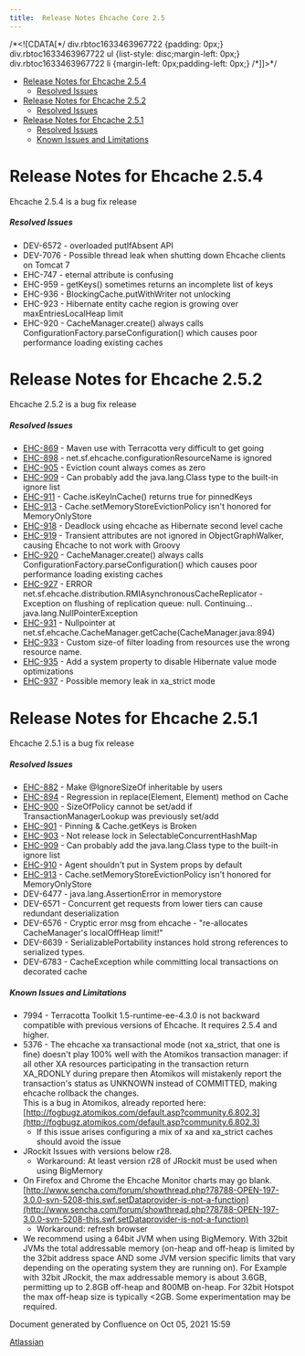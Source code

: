 ```yaml
---
title:  Release Notes Ehcache Core 2.5  
---
```


/\*<!\[CDATA\[\*/ div.rbtoc1633463967722 {padding: 0px;} div.rbtoc1633463967722 ul {list-style: disc;margin-left: 0px;} div.rbtoc1633463967722 li {margin-left: 0px;padding-left: 0px;} /\*\]\]>\*/

*   [Release Notes for Ehcache 2.5.4](#ReleaseNotesEhcacheCore2.5-ReleaseNotesforEhcache2.5.4)
    *   [Resolved Issues](#ReleaseNotesEhcacheCore2.5-ResolvedIssues)
*   [Release Notes for Ehcache 2.5.2](#ReleaseNotesEhcacheCore2.5-ReleaseNotesforEhcache2.5.2)
    *   [Resolved Issues](#ReleaseNotesEhcacheCore2.5-ResolvedIssues.1)
*   [Release Notes for Ehcache 2.5.1](#ReleaseNotesEhcacheCore2.5-ReleaseNotesforEhcache2.5.1)
    *   [Resolved Issues](#ReleaseNotesEhcacheCore2.5-ResolvedIssues.2)
    *   [Known Issues and Limitations](#ReleaseNotesEhcacheCore2.5-KnownIssuesandLimitations)

Release Notes for Ehcache 2.5.4
===============================

Ehcache 2.5.4 is a bug fix release

##### Resolved Issues

*   DEV-6572 - overloaded putIfAbsent API
*   DEV-7076 - Possible thread leak when shutting down Ehcache clients on Tomcat 7
*   EHC-747 - eternal attribute is confusing
*   EHC-959 - getKeys() sometimes returns an incomplete list of keys
*   EHC-936 - BlockingCache.putWithWriter not unlocking
*   EHC-923 - Hibernate entity cache region is growing over maxEntriesLocalHeap limit
*   EHC-920 - CacheManager.create() always calls ConfigurationFactory.parseConfiguration() which causes poor performance loading existing caches

Release Notes for Ehcache 2.5.2
===============================

Ehcache 2.5.2 is a bug fix release

##### Resolved Issues

*   [EHC-869](https://jira.terracotta.org/jira/browse/EHC-869) - Maven use with Terracotta very difficult to get going
*   [EHC-898](https://jira.terracotta.org/jira/browse/EHC-898) - net.sf.ehcache.configurationResourceName is ignored
*   [EHC-905](https://jira.terracotta.org/jira/browse/EHC-905) - Eviction count always comes as zero
*   [EHC-909](https://jira.terracotta.org/jira/browse/EHC-909) - Can probably add the java.lang.Class type to the built-in ignore list
*   [EHC-911](https://jira.terracotta.org/jira/browse/EHC-911) - Cache.isKeyInCache() returns true for pinnedKeys
*   [EHC-913](https://jira.terracotta.org/jira/browse/EHC-913) - Cache.setMemoryStoreEvictionPolicy isn't honored for MemoryOnlyStore
*   [EHC-918](https://jira.terracotta.org/jira/browse/EHC-918) - Deadlock using ehcache as Hibernate second level cache
*   [EHC-919](https://jira.terracotta.org/jira/browse/EHC-919) - Transient attributes are not ignored in ObjectGraphWalker, causing Ehcache to not work with Groovy
*   [EHC-920](https://jira.terracotta.org/jira/browse/EHC-920) - CacheManager.create() always calls ConfigurationFactory.parseConfiguration() which causes poor performance loading existing caches
*   [EHC-927](https://jira.terracotta.org/jira/browse/EHC-927) - ERROR net.sf.ehcache.distribution.RMIAsynchronousCacheReplicator - Exception on flushing of replication queue: null. Continuing... java.lang.NullPointerException
*   [EHC-931](https://jira.terracotta.org/jira/browse/EHC-931) - Nullpointer at net.sf.ehcache.CacheManager.getCache(CacheManager.java:894)
*   [EHC-933](https://jira.terracotta.org/jira/browse/EHC-933) - Custom size-of filter loading from resources use the wrong resource name.
*   [EHC-935](https://jira.terracotta.org/jira/browse/EHC-935) - Add a system property to disable Hibernate value mode optimizations
*   [EHC-937](https://jira.terracotta.org/jira/browse/EHC-937) - Possible memory leak in xa\_strict mode

Release Notes for Ehcache 2.5.1
===============================

Ehcache 2.5.1 is a bug fix release

##### Resolved Issues

*   [EHC-882](https://jira.terracotta.org/jira/browse/EHC-882) - Make @IgnoreSizeOf inheritable by users
*   [EHC-894](https://jira.terracotta.org/jira/browse/EHC-894) - Regression in replace(Element, Element) method on Cache
*   [EHC-900](https://jira.terracotta.org/jira/browse/EHC-900) - SizeOfPolicy cannot be set/add if TransactionManagerLookup was previously set/add
*   [EHC-901](https://jira.terracotta.org/jira/browse/EHC-901) - Pinning & Cache.getKeys is Broken
*   [EHC-903](https://jira.terracotta.org/jira/browse/EHC-903) - Not release lock in SelectableConcurrentHashMap
*   [EHC-909](https://jira.terracotta.org/jira/browse/EHC-909) - Can probably add the java.lang.Class type to the built-in ignore list
*   [EHC-910](https://jira.terracotta.org/jira/browse/EHC-910) - Agent shouldn't put in System props by default
*   [EHC-913](https://jira.terracotta.org/jira/browse/EHC-913) - Cache.setMemoryStoreEvictionPolicy isn't honored for MemoryOnlyStore
*   DEV-6477 - java.lang.AssertionError in memorystore
*   DEV-6571 - Concurrent get requests from lower tiers can cause redundant deserialization
*   DEV-6576 - Cryptic error msg from ehcache - "re-allocates CacheManager's localOffHeap limit!"
*   DEV-6639 - SerializablePortability instances hold strong references to serialized types.
*   DEV-6783 - CacheException while committing local transactions on decorated cache

##### Known Issues and Limitations

*   7994 - Terracotta Toolkit 1.5-runtime-ee-4.3.0 is not backward compatible with previous versions of Ehcache. It requires 2.5.4 and higher.
*   5376 - The ehcache xa transactional mode (not xa\_strict, that one is fine) doesn't play 100% well with the Atomikos transaction manager: if all other XA resources participating in the transaction return XA\_RDONLY during prepare then Atomikos will mistakenly report the transaction's status as UNKNOWN instead of COMMITTED, making ehcache rollback the changes.  
    This is a bug in Atomikos, already reported here: [http://fogbugz.atomikos.com/default.asp?community.6.802.3](http://fogbugz.atomikos.com/default.asp?community.6.802.3)
    *   If this issue arises configuring a mix of xa and xa\_strict caches should avoid the issue
*   JRockit Issues with versions below r28.
    *   Workaround: At least version r28 of JRockit must be used when using BigMemory
*   On Firefox and Chrome the Ehcache Monitor charts may go blank. [http://www.sencha.com/forum/showthread.php?78788-OPEN-197-3.0.0-svn-5208-this.swf.setDataprovider-is-not-a-function](http://www.sencha.com/forum/showthread.php?78788-OPEN-197-3.0.0-svn-5208-this.swf.setDataprovider-is-not-a-function)
    *   Workaround: refresh browser
*   We recommend using a 64bit JVM when using BigMemory. With 32bit JVMs the total addressable memory (on-heap and off-heap is limited by the 32bit address space AND some JVM version specific limits that vary depending on the operating system they are running on). For Example with 32bit JRockit, the max addressable memory is about 3.6GB, permitting up to 2.8GB off-heap and 800MB on-heap. For 32bit Hotspot the max off-heap size is typically <2GB. Some experimentation may be required.

Document generated by Confluence on Oct 05, 2021 15:59

[Atlassian](http://www.atlassian.com/)
